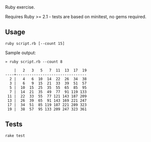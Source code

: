 Ruby exercise.

Requires Ruby >= 2.1 - tests are based on minitest, no gems required.

Usage
-----

    ruby script.rb [--count 15]

Sample output:

    » ruby script.rb --count 8

        |   2   3   5   7  11  13  17  19
    ----+--------------------------------
      2 |   4   6  10  14  22  26  34  38
      3 |   6   9  15  21  33  39  51  57
      5 |  10  15  25  35  55  65  85  95
      7 |  14  21  35  49  77  91 119 133
     11 |  22  33  55  77 121 143 187 209
     13 |  26  39  65  91 143 169 221 247
     17 |  34  51  85 119 187 221 289 323
     19 |  38  57  95 133 209 247 323 361

Tests
-----

    rake test

